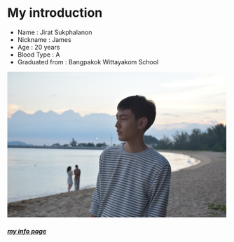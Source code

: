 # **My introduction**

- Name : Jirat Sukphalanon
- Nickname : James
- Age : 20 years
- Blood Type : A
- Graduated from : Bangpakok Wittayakom School

<img src="me.jpg"  width="500"/>

##### [my info page](6210612633.github.io)